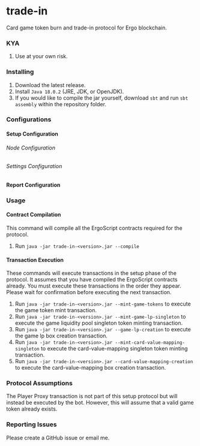 # trade-in
Card game token burn and trade-in protocol for Ergo blockchain.

### KYA

1. Use at your own risk.

### Installing

1. Download the latest release.
2. Install `Java 18.0.2` (JRE, JDK, or OpenJDK).
3. If you would like to compile the jar yourself, download `sbt` and run `sbt assembly` within the repository folder.

### Configurations

#### Setup Configuration

###### Node Configuration
###### Settings Configuration

#### Report Configuration

### Usage

#### Contract Compilation

This command will compile all the ErgoScript contracts required for the protocol.

1. Run `java -jar trade-in-<version>.jar --compile`

#### Transaction Execution

These commands will execute transactions in the setup phase of the protocol. It assumes that you have compiled the ErgoScript contracts already. You must execute these transactions in the order they appear. Please wait for confirmation before executing the next transaction.

1. Run `java -jar trade-in-<version>.jar --mint-game-tokens` to execute the game token mint transaction.
2. Run `java -jar trade-in-<version>.jar --mint-game-lp-singleton` to execute the game liquidity pool singleton token minting transaction.
3. Run `java -jar trade-in-<version>.jar --game-lp-creation` to execute the game lp box creation transaction.
4. Run `java -jar trade-in-<version>.jar --mint-card-value-mapping-singleton` to execute the card-value-mapping singleton token minting transaction.
5. Run `java -jar trade-in-<version>.jar --card-value-mapping-creation` to execute the card-value-mapping box creation transaction.

### Protocol Assumptions

The Player Proxy transaction is not part of this setup protocol but will instead be executed by the bot. However, this will assume that a valid game token already exists.

### Reporting Issues

Please create a GitHub issue or email me.